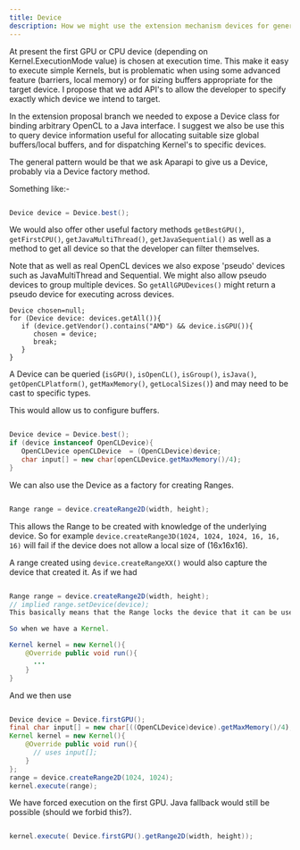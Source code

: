 ```yaml
---
title: Device
description: How we might use the extension mechanism devices for general Kernel execution.  
---
```


At present the first GPU or CPU device (depending on Kernel.ExecutionMode value) is chosen at execution time. This make it easy to execute simple Kernels, but is problematic when using some advanced feature (barriers, local memory) or for sizing buffers appropriate for the target device. I propose that we add API's to allow the developer to specify exactly which device we intend to target.

In the extension proposal branch we needed to expose a Device class for binding arbitrary OpenCL to a Java interface. I suggest we also be use this to query device information useful for allocating suitable size global buffers/local buffers, and for dispatching Kernel's to specific devices.

The general pattern would be that we ask Aparapi to give us a Device, probably via a Device factory method.

Something like:-

```java

Device device = Device.best();
```
    
We would also offer other useful factory methods `getBestGPU()`, `getFirstCPU()`, `getJavaMultiThread()`, `getJavaSequential()` as well as a method to get all device so that the developer can filter themselves.

Note that as well as real OpenCL devices we also expose 'pseudo' devices such as JavaMultiThread and Sequential. We might also allow pseudo devices to group multiple devices. So `getAllGPUDevices()` might return a pseudo device for executing across devices.

    Device chosen=null;
    for (Device device: devices.getAll()){
       if (device.getVendor().contains("AMD") && device.isGPU()){
          chosen = device;
          break;
       }
    }

A Device can be queried (`isGPU()`, `isOpenCL()`, `isGroup()`, `isJava()`, `getOpenCLPlatform()`, `getMaxMemory()`, `getLocalSizes()`) and may need to be cast to specific types.

This would allow us to configure buffers.

```java

Device device = Device.best();
if (device instanceof OpenCLDevice){
   OpenCLDevice openCLDevice  = (OpenCLDevice)device;
   char input[] = new char[openCLDevice.getMaxMemory()/4);
}
```
    
We can also use the Device as a factory for creating Ranges.

```java

Range range = device.createRange2D(width, height);
```
    
This allows the Range to be created with knowledge of the underlying device. So for example `device.createRange3D(1024, 1024, 1024, 16, 16, 16)` will fail if the device does not allow a local size of (16x16x16).

A range created using `device.createRangeXX()` would also capture the device that created it. As if we had

```java

Range range = device.createRange2D(width, height);
// implied range.setDevice(device);
This basically means that the Range locks the device that it can be used with.

So when we have a Kernel.

Kernel kernel = new Kernel(){
    @Override public void run(){
      ...
    }
}
```
    
And we then use

```java

Device device = Device.firstGPU();
final char input[] = new char[((OpenCLDevice)device).getMaxMemory()/4);
Kernel kernel = new Kernel(){
    @Override public void run(){
      // uses input[];
    }
};
range = device.createRange2D(1024, 1024);
kernel.execute(range);
```
    
We have forced execution on the first GPU. Java fallback would still be possible (should we forbid this?).

```java

kernel.execute( Device.firstGPU().getRange2D(width, height));
```
